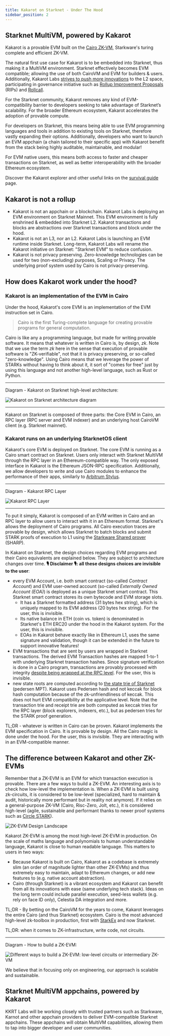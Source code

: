 ```yaml
---
title: Kakarot on Starknet - Under The Hood
sidebar_position: 2
---
```


## Starknet MultiVM, powered by Kakarot

Kakarot is a provable EVM built on the
[Cairo ZK-VM](https://www.cairo-lang.org/), Starkware's turing complete and
efficient ZK-VM.

The natural first use case for Kakarot is to be embedded into Starknet, thus
making it a MultiVM environment. Starknet effectively becomes EVM compatible;
allowing the use of both CairoVM and EVM for builders & users. Additionally,
Kakarot Labs
[strives to push more innovations](https://ethcc.io/archive/Kakarot-zkEVM-beyond-ethereum-compatibility)
to the L2 space, participating in governance initiative such as
[Rollup Improvement Proposals](https://github.com/ethereum/RIPs) (RIPs) and
[Rollcall](https://github.com/ethereum/pm/issues/1071#issuecomment-2221171582).

For the Starknet community, Kakarot removes any kind of EVM-compatibility
barrier to developers seeking to take advantage of Starknet’s scalability. For
the broader Ethereum ecosystem, Kakarot accelerates the adoption of provable
compute.

For developers on Starknet, this means being able to use EVM programming
languages and tools in addition to existing tools on Starknet, therefore vastly
expanding their options. Additionally, developers who want to launch an EVM
appchain (a chain tailored to their specific app) with Kakarot benefit from the
stack being highly auditable, maintainable, and modular!

For EVM native users, this means both access to faster and cheaper transactions
on Starknet, as well as better interoperability with the broader Ethereum
ecosystem.

Discover the Kakarot explorer and other useful links on the
[survival guide](../survival-guide) page.

## Kakarot is not a rollup

- Kakarot is not an appchain or a blockchain. Kakarot Labs is deploying an EVM
  environment on Starknet Mainnet. This EVM environment is fully enshrined &
  embedded into Starknet L2. Kakarot transactions and blocks are abstractions
  over Starknet transactions and block under the hood.
- Kakarot is not an L3, nor an L2. Kakarot Labs is launching an EVM runtime
  inside Starknet. Long-term, Kakarot Labs will rename the Kakarot initiative on
  Starknet: "Starknet EVM" to reduce confusion.
- Kakarot is not privacy preserving. Zero-knowledge technologies can be used for
  two (non-excluding) purposes, Scaling or Privacy. The underlying proof system
  used by Cairo is not privacy-preserving.

## How does Kakarot work under the hood?

### Kakarot is an implementation of the EVM in Cairo

Under the hood, Kakarot's core EVM is an implementation of the EVM instruction
set in Cairo.

> Cairo is the first Turing-complete language for creating provable programs for
> general computation.

Cairo is like any a programming language, but made for writing provable
software. It means that whatever is written in Cairo is, by design, _zk_. Note
that we use the term _zk_ here in the sense that execution of provable software
is "ZK-verifiable", not that it is privacy preserving, or so-called
"zero-knowledge". Using Cairo means that we leverage the power of STARKs without
having to think about it, it sort of "comes for free" just by using this
language and not another high-level language, such as Rust or Python.

---

Diagram - Kakarot on Starknet high-level architecture:

![Kakarot on Starknet architecture diagram](../../../static/diagrams/kakarot_zkevm.png)

---

Kakarot on Starknet is composed of three parts: the Core EVM in Cairo, an RPC
layer (RPC server and EVM indexer) and an underlying host CairoVM client (e.g.
Starknet mainnet).

### Kakarot runs on an underlying StarknetOS client

Kakarot's core EVM is deployed on Starknet. The core EVM is running as a Cairo
smart contract on Starknet. Users only interact with Starknet MultiVM through
the RPC layer in an Ethereum-compatible way. The only exposed interface in
Kakarot is the Ethereum JSON-RPC specification. Additionally, we allow
developers to write and use Cairo modules to enhance the performance of their
apps, similarly to [Arbitrum Stylus](https://arbitrum.io/stylus).

---

Diagram - Kakarot RPC Layer

![Kakarot RPC Layer](../../../static/diagrams/kakarot_rpc.png)

---

To put it simply, Kakarot is composed of an EVM written in Cairo and an RPC
layer to allow users to interact with it in an Ethereum format. Starknet's
allows the deployment of Cairo programs. All Cairo execution traces are provable
by design, which allows Starknet to batch blocks and submit STARK proofs of
execution to L1 using the
[Starkware Shared prover](https://starkware.co/tech-stack/) (SHARP).

In Kakarot on Starknet, the design choices regarding EVM programs and their
Cairo equivalents are explained below. They are subject to architecture changes
over time. **🎙️ Disclaimer 🎙️: all these designs choices are invisible to the
user**:

- every EVM Account, i.e. both smart contract (so-called _Contract Account_) and
  EVM user-owned account (so-called _Externally Owned Account (EOA)_) is
  deployed as a unique Starknet smart contract. This Starknet smart contract
  stores its own bytecode and EVM storage slots.
  - It has a Starknet formatted address (31 bytes hex string), which is uniquely
    mapped to its EVM address (20 bytes hex string). For the user, this is
    invisible.
  - Its native balance in ETH (coin vs. token) is denominated in Starknet's ETH
    ERC20 under the hood in the Kakarot system. For the user, this is invisible.
  - EOAs in Kakarot behave exactly like in Ethereum L1, uses the same signature
    and validation, though it can be extended in the future to support
    innovative features!
- EVM transactions that are sent by users are wrapped in Starknet transactions.
  The derived EVM Transaction hashes are mapped 1-to-1 with underlying Starknet
  transaction hashes. Since signature verification is done in a Cairo program,
  transactions are provably processed with integrity
  [despite being wrapped at the RPC level](https://github.com/kkrt-labs/kakarot-rpc).
  For the user, this is invisible.
- new state roots are computed according to
  [the state trie of Starknet](https://docs.starknet.io/architecture-and-concepts/network-architecture/starknet-state/)
  (pedersen MPT). Kakarot uses Pedersen hash and not keccak for block hash
  computation because of the zk-unfriendliness of keccak. This does not hurt EVM
  compatibility at the applicative level. Note that the transaction trie and
  receipt trie are both computed as keccak tries for the RPC layer (block
  explorers, indexers, etc.), but as pedersen tries for the STARK proof
  generation.

TL;DR - whatever is written in Cairo can be proven. Kakarot implements the EVM
specification in Cairo. It is provable by design. All the Cairo magic is done
under the hood. For the user, this is invisible. They are interacting with in an
EVM-compatible manner.

## The difference between Kakarot and other ZK-EVMs

Remember that a ZK-EVM is an EVM for which transaction execution is provable.
There are a few ways to build a ZK-EVM. An interesting axis is to check how
low-level the implementation is. When a ZK-EVM is built using zk-circuits, it is
considered to be low-level (specialized, hard to maintain & audit, historically
more performant but in reality not anymore). If it relies on a general-purpose
ZK-VM (Cairo, Risc-Zero, Jolt, etc.), it is considered high-level (agile,
sustainable and performant thanks to newer proof systems such as
[Circle STARK](https://vitalik.eth.limo/general/2024/07/23/circlestarks.html)).

![ZK-EVM Design Landscape](../../../static/diagrams/zkevm_landscape.png)

Kakarot ZK-EVM is among the most high-level ZK-EVM in production. On the scale
of maths language and polynomials to human understandable language, Kakarot is
close to human readable language. This matters to users in two ways:

- Because Kakarot is built on Cairo, Kakarot as a codebase is extremely slim (an
  order of magnitude lighter than other ZK-EVMs) and thus extremely easy to
  maintain, adapt to Ethereum changes, or add new features to (e.g. native
  account abstraction).
- Cairo (through Starknet) is a vibrant ecosystem and Kakarot can benefit from
  all its innovations with ease (same underlying tech stack). Ideas on the long
  term could include parallel execution, seed-less wallets (e.g. rely on face ID
  only), Celestia DA integration and more.

TL;DR - By betting on the CairoVM for the years to come, Kakarot leverages the
entire Cairo (and thus Starknet) ecosystem. Cairo is the most advanced
high-level zk-toolbox in production, first with
[StarkEx](https://www.theblock.co/post/237064/starkex-layer-2-records-1-trillion-in-on-chain-trading-volume-since-june-2020)
and now Starknet.

TL;DR: when it comes to ZK-infrastructure, write code, not circuits.

---

Diagram - How to build a ZK-EVM:

![Different ways to build a ZK-EVM: low-level circuits or intermediary ZK-VM](../../../static/diagrams/how_to_build_a_zkevm.png)

We believe that in focusing only on engineering, our approach is scalable and
sustainable.

<!-- For information unrelated to documentation effort, link to external URLs to decrease the area to maintain: docs should contain doc-related content, and for other content (e.g. how did Kakarot start, what is the roadmap, etc.), use other media -->

## Starknet MultiVM appchains, powered by Kakarot

KKRT Labs will be working closely with trusted partners such as Starkware,
Karnot and other appchain providers to deliver EVM-compatible Starknet
appchains. These appchains will obtain MultiVM capabilities, allowing them to
tap into bigger developer and user communities.

